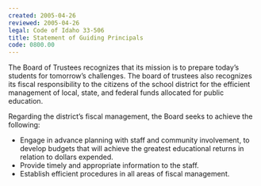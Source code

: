 ```yaml
---
created: 2005-04-26
reviewed: 2005-04-26
legal: Code of Idaho 33-506
title: Statement of Guiding Principals
code: 0800.00
---
```



The Board of Trustees recognizes that its mission is to prepare today’s students for tomorrow’s challenges. The board of trustees also recognizes its fiscal responsibility to the citizens of the school district for the efficient management of local, state, and federal funds allocated for public education.

Regarding the district’s fiscal management, the Board seeks to achieve the following:

- Engage in advance planning with staff and community involvement, to develop budgets that will achieve the greatest educational returns in relation to dollars expended.
- Provide timely and appropriate information to the staff.
- Establish efficient procedures in all areas of fiscal management.

